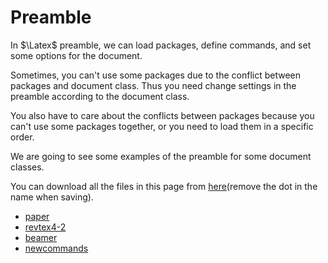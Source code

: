 # Preamble

In $\Latex$ preamble, we can load packages, define commands, and set some options for the document.

Sometimes, you can't use some packages due to the conflict between packages and document class. Thus you need change settings in the preamble according to the document class.

You also have to care about the conflicts between packages because you can't use some packages together, or you need to load them in a specific order.

We are going to see some examples of the preamble for some document classes.

You can download all the files in this page from [here](https://github.com/kkensuke/setting/tree/main/.home)(remove the dot in the name when saving).

- [paper](./paper.md)
- [revtex4-2](./revtex4-2.md)
- [beamer](./beamer.md)
- [newcommands](./newcommands.md)